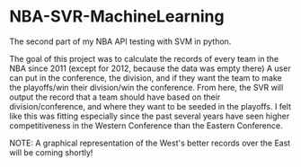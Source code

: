 # NBA-SVR-MachineLearning
The second part of my NBA API testing with SVM in python.

The goal of this project was to calculate the records of every team in the NBA since 2011 (except for 2012, because the data was empty there)
A user can put in the conference, the division, and if they want the team to make the playoffs/win their division/win the conference. From here,
the SVR will output the record that a team should have based on their division/conference, and where they want to be seeded in the playoffs.
I felt like this was fitting especially since the past several years have seen higher competitiveness in the Western Conference than the Eastern Conference.


NOTE: A graphical representation of the West's better records over the East will be coming shortly!
